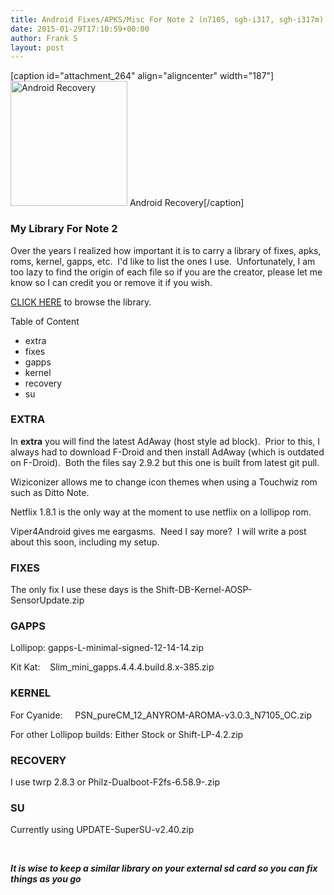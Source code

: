 ```yaml
---
title: Android Fixes/APKS/Misc For Note 2 (n7105, sgh-i317, sgh-i317m)
date: 2015-01-29T17:10:59+00:00
author: Frank S
layout: post
---
```

[caption id="attachment_264" align="aligncenter" width="187"]<a href="http://frankshin.com/wp-content/uploads/2015/01/a4y3urys-e1422580229382.jpg"><img class=" wp-image-264" src="http://frankshin.com/wp-content/uploads/2015/01/a4y3urys-e1422580229382-280x300.jpg" alt="Android Recovery" width="187" height="200" /></a> Android Recovery[/caption]
<h3>My Library For Note 2</h3>
Over the years I realized how important it is to carry a library of fixes, apks, roms, kernel, gapps, etc.  I'd like to list the ones I use.  Unfortunately, I am too lazy to find the origin of each file so if you are the creator, please let me know so I can credit you or remove it if you wish.

<a href="http://frankshin.com/files/android/">CLICK HERE</a> to browse the library.

Table of Content
<ul>
	<li>extra</li>
	<li>fixes</li>
	<li>gapps</li>
	<li>kernel</li>
	<li>recovery</li>
	<li>su</li>
</ul>
<h3>EXTRA</h3>
In <strong>extra</strong> you will find the latest AdAway (host style ad block).  Prior to this, I always had to download F-Droid and then install AdAway (which is outdated on F-Droid).  Both the files say 2.9.2 but this one is built from latest git pull.

Wiziconizer allows me to change icon themes when using a Touchwiz rom such as Ditto Note.

Netflix 1.8.1 is the only way at the moment to use netflix on a lollipop rom.

Viper4Android gives me eargasms.  Need I say more?  I will write a post about this soon, including my setup.
<h3>FIXES</h3>
The only fix I use these days is the Shift-DB-Kernel-AOSP-SensorUpdate.zip
<h3>GAPPS</h3>
Lollipop: gapps-L-minimal-signed-12-14-14.zip

Kit Kat:    Slim_mini_gapps.4.4.4.build.8.x-385.zip
<h3>KERNEL</h3>
For Cyanide:     PSN_pureCM_12_ANYROM-AROMA-v3.0.3_N7105_OC.zip

For other Lollipop builds: Either Stock or Shift-LP-4.2.zip
<h3>RECOVERY</h3>
I use twrp 2.8.3 or Philz-Dualboot-F2fs-6.58.9-.zip
<h3>SU</h3>
Currently using UPDATE-SuperSU-v2.40.zip

&nbsp;

***It is wise to keep a similar library on your external sd card so you can fix things as you go***

&nbsp;
